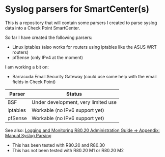 # Syslog parsers for SmartCenter(s)

This is a repository that will contain some parsers I created to parse syslog data into a Check Point SmartCenter.

So far I have created  the following parsers:
- Linux iptables (also works for routers using iptables like the ASUS WRT routers)
- pfSense (only IPv4 at the moment)

I am working a bit on:
- Barracuda Email Security Gateway (could use some help with the email fields in Check Point)

| Parser | Status |
| --- | --- |
| BSF | Under development, very limited use |
| iptables | Workable (no IPv6 support yet) |
| pfSense | Workable (no IPv6 support yet) |

See also: [Logging and Monitoring R80.20 Administration Guide => Appendix: Manual Syslog Parsing](https://sc1.checkpoint.com/documents/R80.20_GA/WebAdminGuides/EN/CP_R80.20_LoggingAndMonitoring_AdminGuide/124810.htm)

- This has been tested with R80.20 and R80.30
- This has not been tested with R80.20 M1 or R80.20 M2
